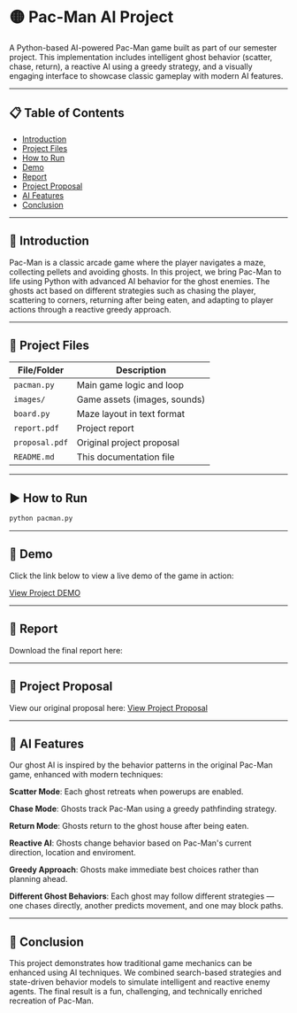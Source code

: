 # 🟡 Pac-Man AI Project

A Python-based AI-powered Pac-Man game built as part of our semester project. This implementation includes intelligent ghost behavior (scatter, chase, return), a reactive AI using a greedy strategy, and a visually engaging interface to showcase classic gameplay with modern AI features.

---

## 📋 Table of Contents

- [Introduction](#introduction)
- [Project Files](#project-files)
- [How to Run](#how-to-run)
- [Demo](#demo)
- [Report](#report)
- [Project Proposal](#project-proposal)
- [AI Features](#ai-features)
- [Conclusion](#conclusion)

---

## 📖 Introduction

Pac-Man is a classic arcade game where the player navigates a maze, collecting pellets and avoiding ghosts. In this project, we bring Pac-Man to life using Python with advanced AI behavior for the ghost enemies. The ghosts act based on different strategies such as chasing the player, scattering to corners, returning after being eaten, and adapting to player actions through a reactive greedy approach.

---

## 📁 Project Files

| File/Folder           | Description |
|----------------------|-------------|
| `pacman.py`            | Main game logic and loop |
| `images/`            | Game assets (images, sounds) |
| `board.py`          | Maze layout in text format |
| `report.pdf`         | Project report |
| `proposal.pdf`       | Original project proposal |
| `README.md`          | This documentation file |

---

## ▶️ How to Run

```bash
python pacman.py
```

---

## 🎥 Demo
Click the link below to view a live demo of the game in action:

[View Project DEMO](https://drive.google.com/file/d/1K67UA8EQrCGK6gAvClez6dvMH8G959AK/view?usp=sharing)

---

## 📑 Report
Download the final report here:

---

## 📝 Project Proposal
View our original proposal here:
[View Project Proposal](https://docs.google.com/document/d/14RaQcEfyaPpi5PNuj5qPtyg9m3B_3g9P/edit?usp=drive_link&ouid=100827600261452189958&rtpof=true&sd=true)

---

## 🧠 AI Features
Our ghost AI is inspired by the behavior patterns in the original Pac-Man game, enhanced with modern techniques:

**Scatter Mode**: Each ghost retreats when powerups are enabled.

**Chase Mode**: Ghosts track Pac-Man using a greedy pathfinding strategy.

**Return Mode**: Ghosts return to the ghost house after being eaten.

**Reactive AI**: Ghosts change behavior based on Pac-Man's current direction, location and enviroment.

**Greedy Approach**: Ghosts make immediate best choices rather than planning ahead.

**Different Ghost Behaviors**: Each ghost may follow different strategies — one chases directly, another predicts movement, and one may block paths.

---

## 🏁 Conclusion
This project demonstrates how traditional game mechanics can be enhanced using AI techniques. We combined search-based strategies and state-driven behavior models to simulate intelligent and reactive enemy agents. The final result is a fun, challenging, and technically enriched recreation of Pac-Man.















